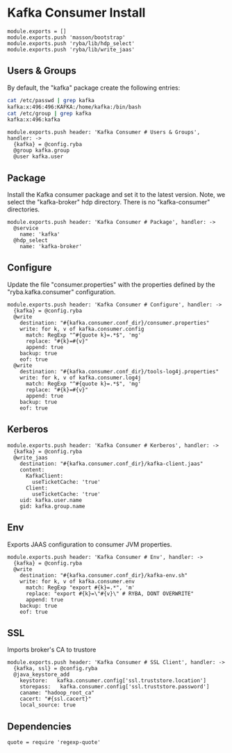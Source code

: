 
# Kafka Consumer Install

    module.exports = []
    module.exports.push 'masson/bootstrap'
    module.exports.push 'ryba/lib/hdp_select'
    module.exports.push 'ryba/lib/write_jaas'

## Users & Groups

By default, the "kafka" package create the following entries:

```bash
cat /etc/passwd | grep kafka
kafka:x:496:496:KAFKA:/home/kafka:/bin/bash
cat /etc/group | grep kafka
kafka:x:496:kafka
```

    module.exports.push header: 'Kafka Consumer # Users & Groups', handler: ->
      {kafka} = @config.ryba
      @group kafka.group
      @user kafka.user

## Package

Install the Kafka consumer package and set it to the latest version. Note, we
select the "kafka-broker" hdp directory. There is no "kafka-consumer"
directories.

    module.exports.push header: 'Kafka Consumer # Package', handler: ->
      @service
        name: 'kafka'
      @hdp_select
        name: 'kafka-broker'

## Configure

Update the file "consumer.properties" with the properties defined by the
"ryba.kafka.consumer" configuration.

    module.exports.push header: 'Kafka Consumer # Configure', handler: ->
      {kafka} = @config.ryba
      @write
        destination: "#{kafka.consumer.conf_dir}/consumer.properties"
        write: for k, v of kafka.consumer.config
          match: RegExp "^#{quote k}=.*$", 'mg'
          replace: "#{k}=#{v}"
          append: true
        backup: true
        eof: true
      @write
        destination: "#{kafka.consumer.conf_dir}/tools-log4j.properties"
        write: for k, v of kafka.consumer.log4j
          match: RegExp "^#{quote k}=.*$", 'mg'
          replace: "#{k}=#{v}"
          append: true
        backup: true
        eof: true

## Kerberos

    module.exports.push header: 'Kafka Consumer # Kerberos', handler: ->
      {kafka} = @config.ryba
      @write_jaas
        destination: "#{kafka.consumer.conf_dir}/kafka-client.jaas"
        content:
          KafkaClient:
            useTicketCache: 'true'
          Client:
            useTicketCache: 'true'
        uid: kafka.user.name
        gid: kafka.group.name
## Env

 Exports JAAS configuration to consumer JVM properties.

    module.exports.push header: 'Kafka Consumer # Env', handler: ->
      {kafka} = @config.ryba
      @write
        destination: "#{kafka.consumer.conf_dir}/kafka-env.sh"
        write: for k, v of kafka.consumer.env
          match: RegExp "export #{k}=.*", 'm'
          replace: "export #{k}=\"#{v}\" # RYBA, DONT OVERWRITE"
          append: true
        backup: true
        eof: true
## SSL

  Imports broker's CA to trustore

    module.exports.push header: 'Kafka Consumer # SSL Client', handler: ->
      {kafka, ssl} = @config.ryba
      @java_keystore_add
        keystore:   kafka.consumer.config['ssl.truststore.location']
        storepass:   kafka.consumer.config['ssl.truststore.password']
        caname: "hadoop_root_ca"
        cacert: "#{ssl.cacert}"
        local_source: true

## Dependencies

    quote = require 'regexp-quote'
